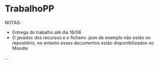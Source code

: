 # TrabalhoPP

NOTAS:<br/>
- Entrega do trabalho até dia 16/06<br/>
- O javadoc dos recursos e o ficheiro .json de exemplo não estão no repositório, no entanto
esses documentos estão disponibilizados no Moodle<br/>

...